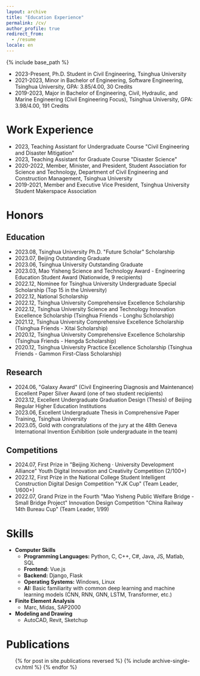 ```yaml
---
layout: archive
title: "Education Experience"
permalink: /cv/
author_profile: true
redirect_from:
  - /resume
locale: en
---
```


{% include base_path %}
* 2023-Present, Ph.D. Student in Civil Engineering, Tsinghua University
* 2021-2023, Minor in Bachelor of Engineering, Software Engineering, Tsinghua University, GPA: 3.85/4.00, 30 Credits
* 2019-2023, Major in Bachelor of Engineering, Civil, Hydraulic, and Marine Engineering (Civil Engineering Focus), Tsinghua University, GPA: 3.98/4.00, 191 Credits

Work Experience
======
* 2023, Teaching Assistant for Undergraduate Course "Civil Engineering and Disaster Mitigation"
* 2023, Teaching Assistant for Graduate Course "Disaster Science"
* 2020-2022, Member, Minister, and President, Student Association for Science and Technology, Department of Civil Engineering and Construction Management, Tsinghua University
* 2019-2021, Member and Executive Vice President, Tsinghua University Student Makerspace Association

Honors
======

Education
------
* 2023.08, Tsinghua University Ph.D. "Future Scholar" Scholarship
* 2023.07, Beijing Outstanding Graduate
* 2023.06, Tsinghua University Outstanding Graduate
* 2023.03, Mao Yisheng Science and Technology Award - Engineering Education Student Award (Nationwide, 9 recipients)
* 2022.12, Nominee for Tsinghua University Undergraduate Special Scholarship (Top 15 in the University)
* 2022.12, National Scholarship
* 2022.12, Tsinghua University Comprehensive Excellence Scholarship
* 2022.12, Tsinghua University Science and Technology Innovation Excellence Scholarship (Tsinghua Friends - Longhu Scholarship)
* 2021.12, Tsinghua University Comprehensive Excellence Scholarship (Tsinghua Friends - Xitai Scholarship)
* 2020.12, Tsinghua University Comprehensive Excellence Scholarship (Tsinghua Friends - Hengda Scholarship)
* 2020.12, Tsinghua University Practice Excellence Scholarship (Tsinghua Friends - Gammon First-Class Scholarship)

Research
------
* 2024.06, "Galaxy Award" (Civil Engineering Diagnosis and Maintenance) Excellent Paper Silver Award (one of two student recipients)
* 2023.12, Excellent Undergraduate Graduation Design (Thesis) of Beijing Regular Higher Education Institutions
* 2023.06, Excellent Undergraduate Thesis in Comprehensive Paper Training, Tsinghua University
* 2023.05, Gold with congratulations of the jury at the 48th Geneva International Invention Exhibition (sole undergraduate in the team)

Competitions
------
* 2024.07, First Prize in "Beijing Xicheng · University Development Alliance" Youth Digital Innovation and Creativity Competition (2/100+)
* 2022.12, First Prize in the National College Student Intelligent Construction Digital Design Competition "YJK Cup" (Team Leader, 1/600+)
* 2022.07, Grand Prize in the Fourth "Mao Yisheng Public Welfare Bridge - Small Bridge Project" Innovation Design Competition "China Railway 14th Bureau Cup" (Team Leader, 1/99)

Skills
======
* **Computer Skills**
  * **Programming Languages:** Python, C, C++, C#, Java, JS, Matlab, SQL
  * **Frontend:** Vue.js
  * **Backend:** Django, Flask
  * **Operating Systems:** Windows, Linux
  * **AI:** Basic familiarity with common deep learning and machine learning models (CNN, RNN, GNN, LSTM, Transformer, etc.)
* **Finite Element Analysis**
  * Marc, Midas, SAP2000
* **Modeling and Drawing**
  * AutoCAD, Revit, Sketchup

Publications
======
<ul>{% for post in site.publications reversed %}
  {% include archive-single-cv.html %}
{% endfor %}</ul>
  
<!-- Talks
======
  <ul>{% for post in site.talks reversed %}
    {% include archive-single-talk-cv.html  %}
  {% endfor %}</ul>
  
Experience
======
  <ul>{% for post in site.experience reversed %}
    {% include archive-single-cv.html %}
  {% endfor %}</ul>
  
Service and leadership
======
* Currently signed in to 43 different slack teams -->
